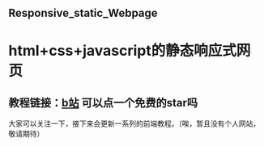 ## Responsive_static_Webpage
# html+css+javascript的静态响应式网页
教程链接：[b站](https://www.bilibili.com/video/BV117411n7R1)
**可以点一个免费的star吗**
---

大家可以关注一下，接下来会更新一系列的前端教程。（唉，暂且没有个人网站，敬请期待）
